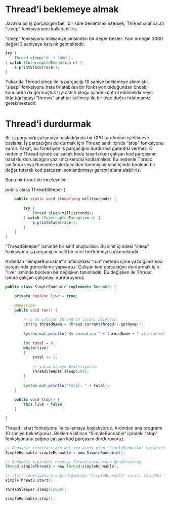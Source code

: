 # Thread’i beklemeye almak

Java’da bir iş parçacığını belli bir süre bekletmek istersek, Thread sınıfına ait “sleep” fonksiyonunu kullanabiliriz.

“sleep” fonksiyonu milisaniye cinsinden bir değer bekler. Yani örneğin 3000 değeri 3 saniyeye karşılık gelmektedir.

```java
try {
    Thread.sleep(10L * 1000L);
} catch (InterruptedException e) {
    e.printStackTrace();
}
```

Yukarıda Thread.sleep ile iş parçacığı 10 saniye beklemeye alınmıştır. “sleep” fonksiyonu hata fırlatabilen bir fonksiyon olduğundan önceki konularda da
görmüştük try-catch bloğu içinde kontrol edilmelidir veya fırlattığı hatayı “throws” anahtar kelimesi ile bir üste doğru fırlatmamız gerekmektedir.

# Thread’i durdurmak

Bir iş parçacığı çalışmaya başladığında bir CPU tarafından işletilmeye başlanır. İş parçacığını durdurmak için Thread sınıfı içinde “stop” fonksiyonu vardır.
Fakat, bu fonksiyon iş parçacığını durdurma garantisi vermez. O nedenle Thread içinde çalışacak kodu tasarlarken çalışan kod parçasının nasıl durdurulacağını
yazılımcı kendisi kodlamalıdır. Bu nedenle Thread sınıfında veya Runnable interface’den türemiş bir sınıf içinde boolean bir değer tutarak kod parçasını
sonlandırmayı garanti altına alabiliriz.

Bunu bir örnek ile inceleyelim.

public class ThreadSleeper {

```java
	public static void sleep(long milliseconds) {
		
		try {
			Thread.sleep(milliseconds);
		} catch (InterruptedException e) {
			e.printStackTrace();
		}
	}
}
```

“ThreadSleeper” isminde bir sınıf oluşturduk. Bu sınıf içindeki “sleep” fonksiyonu iş parçacığını belli bir süre bekletmeyi sağlamaktadır.

Ardından “SimpleRunnable” sınıfımızdaki “run” metodu içine yazdığımız kod parçasında güncelleme yapıyoruz. Çalışan kod parçacığını durdurmak için “live” isminde
boolean bir değişken tanımladık. Bu değişken ile Thread içinde çalışan çalışmayı durduruyoruz.

```java
public class SimpleRunnable implements Runnable {

	private boolean live = true;
	
	@Override
	public void run() {
		
		// o an çalışan Thread'in ismini alıyoruz.
		String threadName = Thread.currentThread().getName();
		
		System.out.println("My summation " + threadName + " is started!");
		
		int total = 0;
		while(live) 
		{
			total += 1;
			
			// yarım saniye bekletiyoruz.
			ThreadSleeper.sleep(500);
		}
		
		System.out.println("Total: " + total);
	}
	
	public void stop() {
		this.live = false;
	}

}
```

Thread’i start fonksiyonu ile çalışmaya başlatıyoruz. Ardından ana programı 10 saniye bekletiyoruz. Bekleme bitince “SimpleRunnable” içindeki “stop”
fonksiyonunu çağırıp çalışan kod parçasını durduruyoruz.

```java
// Runnable interface'den kalıtım almış olan "SimpleRunnable" sınıfından bir nesne oluşturuyoruz.
SimpleRunnable simpleRunnable = new SimpleRunnable();

// Runnable tipindeki nesneyi Thread kurucusuna gönderiyoruz.
Thread simpleThread3 = new Thread(simpleRunnable);

// start fonksiyonunu çağırdığımızda "SimpleRunnable" sınıfı içindeki "run" fonksiyonu işletilecektir.
simpleThread3.start();

ThreadSleeper.sleep(10000);

simpleRunnable.stop();
```

